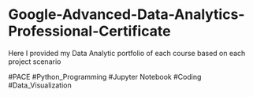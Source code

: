 # Google-Advanced-Data-Analytics-Professional-Certificate
Here I provided my Data Analytic portfolio of each course based on each project scenario

#PACE #Python_Programming #Jupyter Notebook #Coding #Data_Visualization
